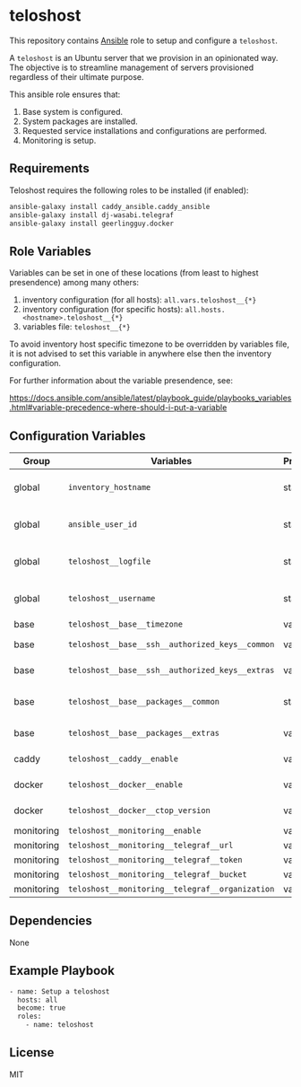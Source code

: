 # teloshost

This repository contains [Ansible][ansible] role to setup and configure a `teloshost`.

A `teloshost` is an Ubuntu server that we provision in an opinionated way. The
objective is to streamline management of servers provisioned regardless of their
ultimate purpose.

This ansible role ensures that:

1.  Base system is configured.
2.  System packages are installed.
3.  Requested service installations and configurations are performed.
4.  Monitoring is setup.

## Requirements

Teloshost requires the following roles to be installed (if enabled):

```sh
ansible-galaxy install caddy_ansible.caddy_ansible
ansible-galaxy install dj-wasabi.telegraf
ansible-galaxy install geerlingguy.docker
```

## Role Variables

Variables can be set in one of these locations (from least to highest
presendence) among many others:

1. inventory configuration (for all hosts): `all.vars.teloshost__{*}`
2. inventory configuration (for specific hosts): `all.hosts.<hostname>.teloshost__{*}`
3. variables file: `teloshost__{*}`

To avoid inventory host specific timezone to be overridden by variables file, it
is not advised to set this variable in anywhere else then the inventory
configuration.

For further information about the variable presendence, see:

<https://docs.ansible.com/ansible/latest/playbook_guide/playbooks_variables.html#variable-precedence-where-should-i-put-a-variable>

## Configuration Variables

| Group      | Variables                                       | Provision | Type            | Default              | Notes                                              |
| ---------- | ----------------------------------------------- | --------- | --------------- | -------------------- | -------------------------------------------------- |
| global     | `inventory_hostname`                            | static    | string          | provided by Ansible  |                                                    |
| global     | `ansible_user_id`                               | static    | string          | provided by Ansible  | Username used to establish the SSH connection with |
| global     | `teloshost__logfile`                            | static    | path            | provided by playbook | Set to `/var/log/teloshost.yaml`                   |
| global     | `teloshost__username`                           | static    | string          | provided by playbook | Set to `patron`                 |
| base       | `teloshost__base__timezone`                     | variable  | string          | `UTC`                |                                                    |
| base       | `teloshost__base__ssh__authorized_keys__common` | variable  | list of strings | `[]`                 | A list of GitHub logins                            |
| base       | `teloshost__base__ssh__authorized_keys__extras` | variable  | list of strings | `[]`                 | A list of GitHub logins                            |
| base       | `teloshost__base__packages__common`             | static    | list of strings | provided by Ansible  | Default system packages to be installed.           |
| base       | `teloshost__base__packages__extras`             | variable  | list of strings | `[]`                 | List of extra system packages to be installed.     |
| caddy      | `teloshost__caddy__enable`                      | variable  | boolean         | `false`              | Indication to enable Caddy service or not          |
| docker     | `teloshost__docker__enable`                     | variable  | boolean         | `false`              | Indication to enable Docker service or not         |
| docker     | `teloshost__docker__ctop_version`               | variable  | string          | `0.7.7`              | Version of `ctop` to be installed                  |
| monitoring | `teloshost__monitoring__enable`                 | variable  | boolean         | `true`               |                                                    |
| monitoring | `teloshost__monitoring__telegraf__url`          | variable  | string          |                      |                                                    |
| monitoring | `teloshost__monitoring__telegraf__token`        | variable  | string          |                      |                                                    |
| monitoring | `teloshost__monitoring__telegraf__bucket`       | variable  | string          |                      |                                                    |
| monitoring | `teloshost__monitoring__telegraf__organization` | variable  | string          |                      |                                                    |

## Dependencies

None

## Example Playbook

```sh
- name: Setup a teloshost
  hosts: all
  become: true
  roles:
    - name: teloshost
```

## License

MIT

[ansible]: https://docs.ansible.com
